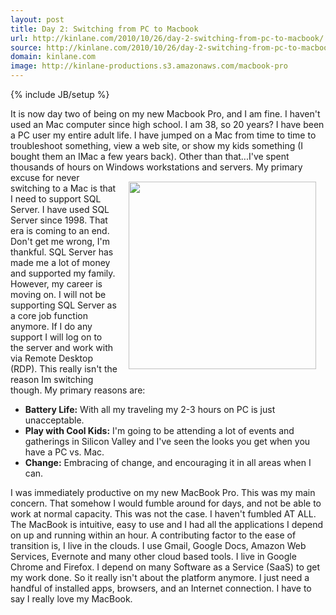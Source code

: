 ```yaml
---
layout: post
title: Day 2: Switching from PC to Macbook
url: http://kinlane.com/2010/10/26/day-2-switching-from-pc-to-macbook/
source: http://kinlane.com/2010/10/26/day-2-switching-from-pc-to-macbook/
domain: kinlane.com
image: http://kinlane-productions.s3.amazonaws.com/macbook-pro
---
```

{% include JB/setup %}<p><!DOCTYPE html PUBLIC "-//W3C//DTD XHTML 1.0 Transitional//EN"
    "http://www.w3.org/TR/xhtml1/DTD/xhtml1-transitional.dtd">
<html xmlns="http://www.w3.org/1999/xhtml">
  <head>
    <title></title>
  </head>
  <body>
    It is now day two of being on my new Macbook Pro, and I am fine. I haven't used an Mac computer since high school. I am 38, so 20 years? I have been a PC user my entire adult life. I have jumped
    on a Mac from time to time to troubleshoot something, view a web site, or show my kids something (I bought them an IMac a few years back). Other than that...I've spent thousands of hours on
    Windows workstations and servers. <img style="padding: 15px;" src="http://kinlane-productions.s3.amazonaws.com/macbook-pro" alt="" width="300" align="right" /> My primary excuse for never
    switching to a Mac is that I need to support SQL Server. I have used SQL Server since 1998. That era is coming to an end. Don't get me wrong, I'm thankful. SQL Server has made me a lot of money
    and supported my family. However, my career is moving on. I will not be supporting SQL Server as a core job function anymore. If I do any support I will log on to the server and work with via
    Remote Desktop (RDP). This really isn't the reason Im switching though. My primary reasons are:
    <ul class="mainlist">
      <li>
        <strong>Battery Life:</strong> With all my traveling my 2-3 hours on PC is just unacceptable.
      </li>
      <li>
        <strong>Play with Cool Kids:</strong> I'm going to be attending a lot of events and gatherings in Silicon Valley and I've seen the looks you get when you have a PC vs. Mac.
      </li>
      <li>
        <strong>Change:</strong> Embracing of change, and encouraging it in all areas when I can.
      </li>
    </ul>I was immediately productive on my new MacBook Pro. This was my main concern. That somehow I would fumble around for days, and not be able to work at normal capacity. This was not the case.
    I haven't fumbled AT ALL. The MacBook is intuitive, easy to use and I had all the applications I depend on up and running within an hour. A contributing factor to the ease of transition is, I
    live in the clouds. I use Gmail, Google Docs, Amazon Web Services, Evernote and many other cloud based tools. I live in Google Chrome and Firefox. I depend on many Software as a Service (SaaS) to
    get my work done. So it really isn't about the platform anymore. I just need a handful of installed apps, browsers, and an Internet connection. I have to say I really love my MacBook.
  </body>
</html></p>
